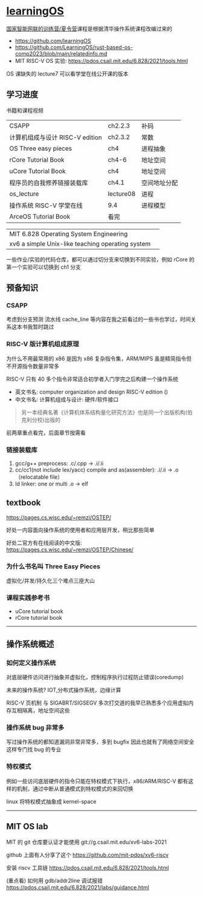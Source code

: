 # [learningOS](/2023/08/learning_os.md)

[国家智能网联的训练营/夏令营](https://mp.weixin.qq.com/s/yKHV40znJYoZBETf7D3MpA)课程是根据清华操作系统课程改编过来的

- <https://github.com/learningOS>
- <https://github.com/LearningOS/rust-based-os-comp2023/blob/main/relatedinfo.md>
- MIT RISC-V OS 实验: <https://pdos.csail.mit.edu/6.828/2021/tools.html>

OS 课缺失的 lecture7 可以看学堂在线公开课的版本

## 学习进度

书籍和课程视频

||||
|---|---|---|
|CSAPP| ch2.2.3 | 补码 |
|计算机组成与设计 RISC-V edition| ch2.3.2 | 常数 |
|OS Three easy pieces| ch4 | 进程抽象 |
|rCore Tutorial Book| ch4-6 | 地址空间 |
|uCore Tutorial Book| ch4 | 地址空间 |
|程序员的自我修养链接装载库| ch4.1 | 空间地址分配 |
|os_lecture| lecture08 | 进程 |
|操作系统 RISC-V 学堂在线| 9.4 | 进程模型 |
|ArceOS Tutorial Book|看完||

|||
|---|---|
|MIT 6.828 Operating System Engineering| |
|xv6 a simple Unix-like teaching operating system| |

一些作业/实验的代码仓库，都可以通过切分支来切换到不同实验，例如 rCore 的第一个实验可以切换到 ch1 分支

## 预备知识

### CSAPP
考虑到分支预测 流水线 cache_line 等内容在我之前看过的一些书也学过，时间关系这本书我暂时跳过

### RISC-V 版计算机组成原理

为什么不用最常用的 x86 是因为 x86 复杂指令集，ARM/MIPS 虽是精简指令但不开源指令数量非常多

RISC-V 只有 40 多个指令非常适合初学者入门学完之后构建一个操作系统

- 英文书名: computer organization and design RISC-V edition ()
- 中文书名: 计算机组成与设计: 硬件/软件接口

> 另一本经典名著《计算机体系结构量化研究方法》也是同一个出版机构(伯克利分校)出版的

前两章重点看完，后面章节按需看

### 链接装载库
1. gcc/g++ preprocess: .c/.cpp -> .i/.ii
2. cc/cc1(not include lex/yacc) compile and as(assembler): .i/.ii -> .o （relocatable file）
3. ld linker: one or multi .o -> elf

## textbook
https://pages.cs.wisc.edu/~remzi/OSTEP/

好处一内容面向操作系统的使用者和应用层开发，稍比那些简单

好处二官方有在线阅读的中文版: <https://pages.cs.wisc.edu/~remzi/OSTEP/Chinese/>

### 为什么书名叫 Three Easy Pieces
虚拟化/并发/持久化三个难点三座大山

### 课程实践参考书
- uCore tutorial book
- rCore tutorial book

---

## 操作系统概述

### 如何定义操作系统
对底层硬件访问进行抽象并虚拟化，控制程序执行过程防止错误(coredump)

未来的操作系统?
IOT,分布式操作系统，边缘计算

RISC-V 页机制
与 SIGABRT/SIGSEGV 多次打交道的我早已熟悉多个应用虚拟内存互相隔离，地址空间这些

### 操作系统 bug 非常多
写过操作系统的都知道漏洞非常非常多，多到 bugfix 因此也就有了网络空间安全这样专门找 bug 的专业
### 特权模式

例如一些访问底层硬件的指令只能在特权模式下执行，x86/ARM/RISC-V 都有这样的机制，通过中断从普通模式到特权模式的来回切换

linux 将特权模式抽象成 kernel-space

---

## MIT OS lab

MIT 的 git 仓库要认证才能使用 git://g.csail.mit.edu/xv6-labs-2021

github 上面有人分享了这个 https://github.com/mit-pdos/xv6-riscv

安装 riscv 工具链 <https://pdos.csail.mit.edu/6.828/2021/tools.html>

(重点看) 如何用 gdb/addr2line 调试报错 <https://pdos.csail.mit.edu/6.828/2021/labs/guidance.html>
